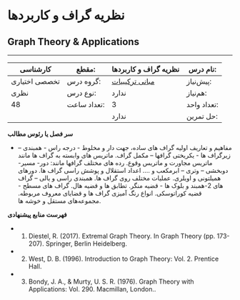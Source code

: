 # نظریه گراف و کاربردها
## Graph Theory & Applications
_______________________________________________________________________________
| کارشناسی      | مقطع:       | نظریه گراف و کاربردها                                         | نام درس:    |
| ------------- | ----------- | ------------------------------------------------------------- | ----------- |
| تخصصی اختیاری | گروه درس:   | [مبانی ترکیبیات](../mandatory/Foundation-of-Combinatorics.md) | پیش‌نیاز:   |
| نظری          | نوع درس:    | ندارد                                                         | هم‌نیاز:    |
| 48            | تعداد ساعت: | 3                                                             | تعداد واحد: |
|               |             |  ندارد                                                        | حل تمرین:   |

**سر فصل یا رئوس مطالب**


- مفاهیم و تعاریف اولیه گراف های ساده، جهت دار و مخلوط - درجه راس - همبندی – زیرگراف ها - یکریختی گرافها – مکمل گراف. ماتریس های وابسته به گراف ها مانند ماتریس مجاورت و ماتریس وقوع. رده های مختلف گرافها مانند: دور- مسیر- دوبخشی – وتری – ابرمکعب و …. اعداد استقلال و پوشش راسی گراف ها. دورهای همیلتونی و اویلری. عملیات مختلف روی گراف ها. همبندی راسی و یالی – گراف های 2-همبند و بلوک ها - قضیه منگر. تطابق ها و قضیه هال. گراف های مسطح - قضیه کوراتوسکی. انواع رنگ آمیزی گراف ها و قضایای معروف مربوطه. مجموعه‌های مستقل و خوشه ها.


**فهرست منابع پیشنهادی**


- 1. Diestel, R. (2017). Extremal Graph Theory. In Graph Theory (pp. 173-207). Springer, Berlin Heidelberg.

- 2. West, D. B. (1996). Introduction to Graph Theory: Vol. 2. Prentice Hall.

- 3. Bondy, J. A., & Murty, U. S. R. (1976). Graph Theory with Applications: Vol. 290. Macmillan, London..
